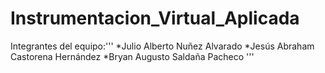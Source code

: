 # Instrumentacion_Virtual_Aplicada
Integrantes del equipo:'''
*Julio Alberto Nuñez Alvarado
*Jesús Abraham Castorena Hernández
*Bryan Augusto Saldaña Pacheco
'''
